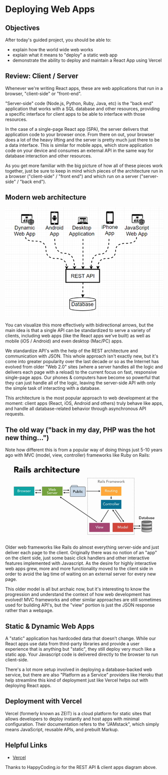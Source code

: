 # Deploying Web Apps

## Objectives
After today's guided project, you should be able to:
* explain how the world wide web works
* explain what it means to "deploy" a static web app
* demonstrate the ability to deploy and maintain a React App using Vercel


## Review: Client / Server
Whenever we're writing React apps, these are web applications that run in a browser, "client-side" or "front-end".

"Server-side" code (Node.js, Python, Ruby, Java, etc) is the "back end" application that works with a SQL database and other resources, providing a specific interface for client apps to be able to interface with those resources.

In the case of a single-page React app (SPA), the server delivers that application code to your browser once. From there on out, your browser does a lot of the heavy lifting and the server is pretty much just there to be a data interface. This is similar for mobile apps, which store application code on your device and consumes an external API in the same way for database interaction and other resources.

As you get more familiar with the big picture of how all of these pieces work together, just be sure to keep in mind which pieces of the architecture run in a browser ("client-side" / "front end") and which run on a server ("server-side" / "back end").


## Modern web architecture 
![REST API and clients diagram](images/rest_api.png)

You can visualize this more effectively with bidirectional arrows, but the main idea is that a single API can be standardized to serve a variety of clients, including web apps (like the React apps we've built) as well as mobile (iOS / Android) and even desktop (Mac/PC) apps.

We standardize API's with the help of the REST architecture and communication with JSON. This whole approach isn't exactly new, but it's come into greater popularity over the last decade or so as the Internet has evolved from older "Web 2.0" sites (where a server handles all the logic and delivers each page with a reload) to the current focus on fast, responsive single-page apps. Our phones & computers have become so powerful that they can just handle all of the logic, leaving the server-side API with only the simple task of interacting with a database. 

This architecture is the most popular approach to web development at the moment: client apps (React, iOS, Android and others) truly behave like apps, and handle all database-related behavior through asynchronous API requests.

## The old way ("back in my day, PHP was the hot new thing...")

Note how different this is from a popular way of doing things just 5-10 years ago with MVC (model, view, controller) frameworks like Ruby on Rails:

![Rails app diagram](images/rails_app.png)


Older web frameworks like Rails do almost everything server-side and just deliver each page to the client. Originally there was no notion of an "app" on the client side, just some basic click handlers and other interactive features implemented with Javascript. As the desire for highly interactive web apps grew, more and more functionality moved to the client side in order to avoid the lag time of waiting on an external server for every new page. 

This older model is all but archaic now, but it's interesting to know the progression and understand the context of how web development has evolved! MVC frameworks and other similar approaches are still sometimes used for building API's, but the "view" portion is just the JSON response rather than a webpage. 

## Static & Dynamic Web Apps
A "static" application has hardcoded data that doesn’t change. While our React apps use data from third-party libraries and provide a user experience that is anything but "static", they still deploy very much like a static app. Your Javascript code is delivered directly to the browser to run client-side.

There's a lot more setup involved in deploying a database-backed web service, but there are also "Platform as a Service" providers like Heroku that help streamline this kind of deployment just like Vercel helps out with deploying React apps. 

## Deployment with Vercel
Vercel (formerly known as ZEIT) is a cloud platform for static sites that allows developers to deploy instantly and host apps with minimal configuration. Their documentation refers to the "JAMstack", which simply means JavaScript, reusable APIs, and prebuilt Markup.

## Helpful Links
* [Vercel](https://vercel.com/)

Thanks to HappyCoding.io for the REST API & client apps diagram above.
